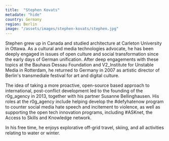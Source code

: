 ```yaml
---
title:  "Stephen Kovats"
metadate: "hide"
country: Germany
region: Berlin
image: "/assets/images/stephen-kovats/stephen.jpg"
---
```


Stephen grew up in Canada and studied architecture at Carleton University in Ottawa. As a cultural and media technologies advocate, he has been deeply engaged in issues of open culture and social transformation since the early days of German unification. After deep engagements with these topics at the Bauhaus Dessau Foundation and V2_Institute for Unstable Media in Rotterdam, he returned to Germany in 2007 as artistic director of Berlin's transmediale festival for art and digital culture.

The idea of taking a more proactive, open-source based approach to international, post-conflict development led to the founding of the r0g_agency in 2013, together with his partner Susanne Bellinghausen. His roles at the r0g_agency include helping develop the #defyhatenow program to counter social media hate speech and incitement to violence, as well as supporting the open tech innovation programs, including #ASKnet, the Access to Skills and Knowledge network.

In his free time, he enjoys explorative off-grid travel, skiing, and all activities relating to water or winter.
